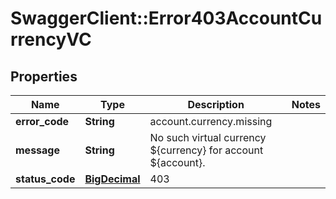 # SwaggerClient::Error403AccountCurrencyVC

## Properties
Name | Type | Description | Notes
------------ | ------------- | ------------- | -------------
**error_code** | **String** | account.currency.missing | 
**message** | **String** | No such virtual currency ${currency} for account ${account}. | 
**status_code** | [**BigDecimal**](BigDecimal.md) | 403 | 

